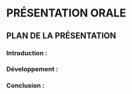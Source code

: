 # PRÉSENTATION ORALE
## PLAN DE LA PRÉSENTATION

### Introduction :

### Développement :

### Conclusion :

